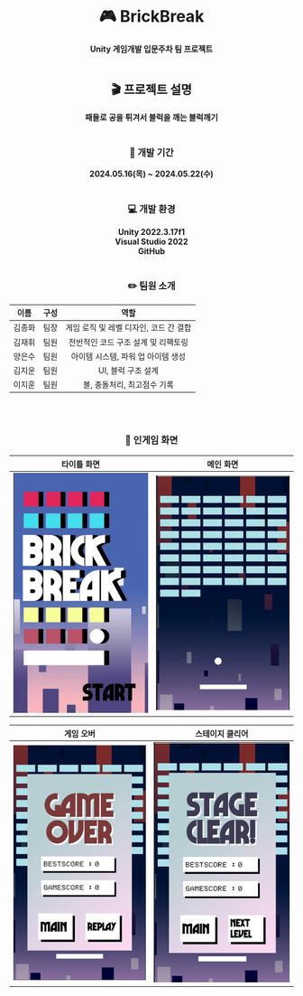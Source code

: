 <div align = "center">
  
  # :video_game: BrickBreak
  __Unity 게임개발 입문주차 팀 프로젝트__ <br><br>
  
## :clapper: 프로젝트 설명
__패들로 공을 튀겨서 블럭을 깨는 블럭깨기__ <br><br>
### :calendar: 개발 기간
__2024.05.16(목) ~ 2024.05.22(수)__ <br><br>
### :computer: 개발 환경
__Unity 2022.3.17f1<br>
Visual Studio 2022<br>
GitHub__ <br><br>

### :pencil2: 팀원 소개
|이름|구성|역할|
|:------:|:------:|:------:|
|김종화|팀장|게임 로직 및 레벨 디자인, 코드 간 결합|
|김재휘|팀원|전반적인 코드 구조 설계 및 리팩토링|
|양은수|팀원|아이템 시스템, 파워 업 아이템 생성|
|김지운|팀원|UI, 블럭 구조 설계|
|이지훈|팀원|볼, 충돌처리, 최고점수 기록|


<br><br>
### :mag_right: 인게임 화면
|타이틀 화면|메인 화면| 
|:------:|:------:|
|![타이틀 화면](https://github.com/Be-bell/BrickBreak2D/blob/dev_EunSu/ReadmeImage/TitleScene.gif)|![메인 화면](https://github.com/Be-bell/BrickBreak2D/blob/dev_EunSu/ReadmeImage/MainScene.png)|

|게임 오버|스테이지 클리어| 
|:------:|:------:|
|![게임 오버](https://github.com/Be-bell/BrickBreak2D/blob/dev_EunSu/ReadmeImage/GameOver.png)|![스테이지 클리어](https://github.com/Be-bell/BrickBreak2D/blob/dev_EunSu/ReadmeImage/StageClear.png)|
 
